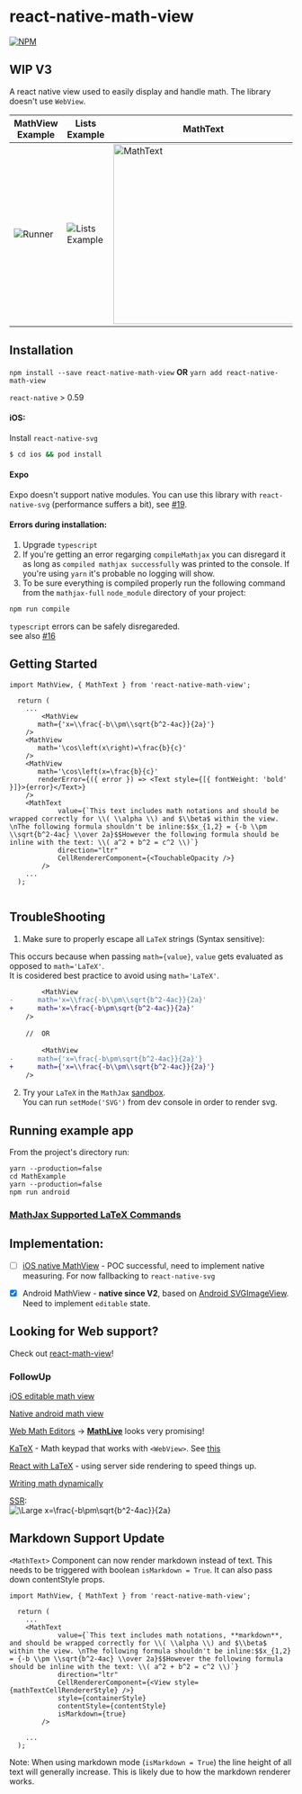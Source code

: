# react-native-math-view

[![NPM](https://img.shields.io/npm/v/react-native-math-view.svg)](https://www.npmjs.com/package/react-native-math-view)

## WIP V3

A react native view used to easily display and handle math. 
The library doesn't use `WebView`.

| MathView Example | Lists Example | MathText |
| --- | --- | --- |
| ![Runner](./docs/math-standalone.gif) | ![Lists Example](./docs/math-lists.gif) | <img src="./docs/math-text.png" width="320px" alt="MathText" /> |



## Installation

`npm install --save react-native-math-view` **OR** `yarn add react-native-math-view`

`react-native` > 0.59

#### iOS: 
Install `react-native-svg`

```bash
$ cd ios && pod install
```

#### Expo
Expo doesn't support native modules. 
You can use this library with `react-native-svg` (performance suffers a bit), see [#19](/../../issues/19#issuecomment-567918194).


#### Errors during installation:
1. Upgrade `typescript`
1. If you're getting an error regarging `compileMathjax` you can disregard it as long as `compiled mathjax successfully` was printed to the console. If you're using `yarn` it's probable no logging will show.<br />
1. To be sure everything is compiled properly run the following command from the `mathjax-full` `node_module` directory of your project:
```bash
npm run compile
```
`typescript` errors can be safely disregareded.
<br />see also [#16](/../../issues/16)

## Getting Started

```tsx
import MathView, { MathText } from 'react-native-math-view';

  return (
    ...
    	<MathView
	   math={'x=\\frac{-b\\pm\\sqrt{b^2-4ac}}{2a}'}
	/> 
	<MathView
	   math='\cos\left(x\right)=\frac{b}{c}'
	/> 
	<MathView
	   math='\cos\left(x=\frac{b}{c}'
	   renderError={({ error }) => <Text style={[{ fontWeight: 'bold' }]}>{error}</Text>}
	/> 
	<MathText
            value={`This text includes math notations and should be wrapped correctly for \\( \\alpha \\) and $\\beta$ within the view. \nThe following formula shouldn't be inline:$$x_{1,2} = {-b \\pm \\sqrt{b^2-4ac} \\over 2a}$$However the following formula should be inline with the text: \\( a^2 + b^2 = c^2 \\)`}
            direction="ltr"
            CellRendererComponent={<TouchableOpacity />}
        />
    ...
  );


```

## TroubleShooting

1. Make sure to properly escape all `LaTeX` strings (Syntax sensitive):

This occurs because when passing `math={value}`, `value` gets evaluated as opposed to `math='LaTeX'`. 
<br />It is cosidered best practice to avoid using `math='LaTeX'`.

```diff
        <MathView
-	   math='x=\\frac{-b\\pm\\sqrt{b^2-4ac}}{2a}'
+	   math='x=\frac{-b\pm\sqrt{b^2-4ac}}{2a}'
	/> 
	
	//	OR
	
        <MathView
-	   math={'x=\frac{-b\pm\sqrt{b^2-4ac}}{2a}'}
+	   math={'x=\\frac{-b\\pm\\sqrt{b^2-4ac}}{2a}'}
	/> 
```

2. Try your `LaTeX` in the `MathJax` [sandbox](https://www.mathjax.org/#demo).
<br />You can run `setMode('SVG')` from dev console in order to render svg.

## Running example app
From the project's directory run:
```
yarn --production=false
cd MathExample
yarn --production=false
npm run android
```

### [MathJax Supported LaTeX Commands](https://docs.mathjax.org/en/v1.0/tex.html#supported-latex-commands)


## Implementation:
  - [ ] [iOS native MathView](https://github.com/kostub/iosMath) - POC successful, need to implement native measuring. For now fallbacking to `react-native-svg`

  - [x] Android MathView - **native since V2**, based on [Android SVGImageView](https://bigbadaboom.github.io/androidsvg). Need to implement `editable` state.
  
## Looking for Web support?
Check out [react-math-view](https://github.com/ShaMan123/react-math-view#react-math-view)!

### FollowUp

[iOS editable math view](https://github.com/kostub/MathEditor)

[Native android math view](https://github.com/himamis/ReTeX)

[Web Math Editors](https://github.com/mathjax/MathJax-docs/wiki/List-of-web-based-math-editors) -> [**MathLive**](https://github.com/arnog/mathlive) looks very promising!

[KaTeX](https://github.com/Khan/KaTeX) - Math keypad that works with `<WebView>`. See [this](https://github.com/ShaMan123/math-input)

[React with LaTeX](https://github.com/Pomax/BezierInfo-2) - using server side rendering to speed things up.

[Writing math dynamically](https://github.com/nicolewhite/algebra.js)

[SSR](https://latex.codecogs.com/svg.latex?\Large&space;x=\frac{-b\pm\sqrt{b^2-4ac}}{2a}):\
![\Large x=\frac{-b\pm\sqrt{b^2-4ac}}{2a}](https://latex.codecogs.com/svg.latex?\Large&space;x=\frac{-b\pm\sqrt{b^2-4ac}}{2a})

## Markdown Support Update

`<MathText>` Component can now render markdown instead of text. This needs to be triggered with boolean `isMarkdown = True`. It can also pass down contentStyle props.

```tsx
import MathView, { MathText } from 'react-native-math-view';

  return (
    ...
	<MathText
            value={`This text includes math notations, **markdown**, and should be wrapped correctly for \\( \\alpha \\) and $\\beta$ within the view. \nThe following formula shouldn't be inline:$$x_{1,2} = {-b \\pm \\sqrt{b^2-4ac} \\over 2a}$$However the following formula should be inline with the text: \\( a^2 + b^2 = c^2 \\)`}
            direction="ltr"
            CellRendererComponent={<View style={mathTextCellRendererStyle} />}
            style={containerStyle}
            contentStyle={contentStyle}
            isMarkdown={true}
        />

    ...
  );
```

Note: When using markdown mode (`isMarkdown = True`) the line height of all text will generally increase. This is likely due to how the markdown renderer works.

